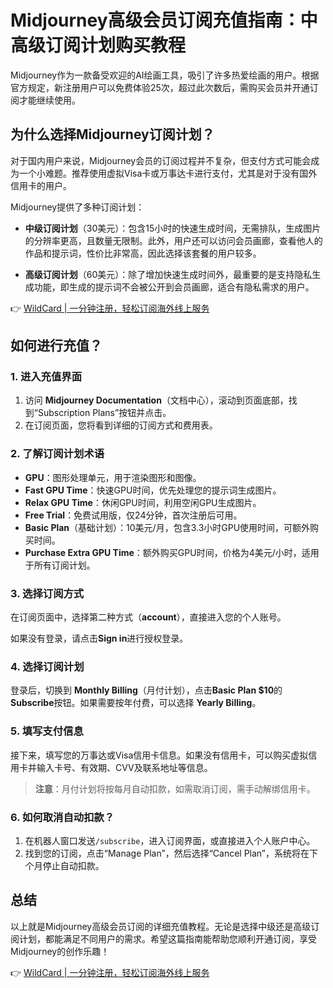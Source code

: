 # Midjourney高级会员订阅充值指南：中高级订阅计划购买教程

Midjourney作为一款备受欢迎的AI绘画工具，吸引了许多热爱绘画的用户。根据官方规定，新注册用户可以免费体验25次，超过此次数后，需购买会员并开通订阅才能继续使用。

## 为什么选择Midjourney订阅计划？

对于国内用户来说，Midjourney会员的订阅过程并不复杂，但支付方式可能会成为一个小难题。推荐使用虚拟Visa卡或万事达卡进行支付，尤其是对于没有国外信用卡的用户。

Midjourney提供了多种订阅计划：

- **中级订阅计划**（30美元）：包含15小时的快速生成时间，无需排队，生成图片的分辨率更高，且数量无限制。此外，用户还可以访问会员画廊，查看他人的作品和提示词，性价比非常高，因此选择该套餐的用户较多。
  
- **高级订阅计划**（60美元）：除了增加快速生成时间外，最重要的是支持隐私生成功能，即生成的提示词不会被公开到会员画廊，适合有隐私需求的用户。

👉 [WildCard | 一分钟注册，轻松订阅海外线上服务](https://bbtdd.com/WildCard)

## 如何进行充值？

### 1. 进入充值界面
1. 访问 **Midjourney Documentation**（文档中心），滚动到页面底部，找到“Subscription Plans”按钮并点击。
2. 在订阅页面，您将看到详细的订阅方式和费用表。

### 2. 了解订阅计划术语
- **GPU**：图形处理单元，用于渲染图形和图像。
- **Fast GPU Time**：快速GPU时间，优先处理您的提示词生成图片。
- **Relax GPU Time**：休闲GPU时间，利用空闲GPU生成图片。
- **Free Trial**：免费试用版，仅24分钟，首次注册后可用。
- **Basic Plan**（基础计划）：10美元/月，包含3.3小时GPU使用时间，可额外购买时间。
- **Purchase Extra GPU Time**：额外购买GPU时间，价格为4美元/小时，适用于所有订阅计划。

### 3. 选择订阅方式
在订阅页面中，选择第二种方式（**account**），直接进入您的个人账号。

如果没有登录，请点击**Sign in**进行授权登录。

### 4. 选择订阅计划
登录后，切换到 **Monthly Billing**（月付计划），点击**Basic Plan $10**的**Subscribe**按钮。如果需要按年付费，可以选择 **Yearly Billing**。

### 5. 填写支付信息
接下来，填写您的万事达或Visa信用卡信息。如果没有信用卡，可以购买虚拟信用卡并输入卡号、有效期、CVV及联系地址等信息。

> **注意**：月付计划将按每月自动扣款，如需取消订阅，需手动解绑信用卡。

### 6. 如何取消自动扣款？
1. 在机器人窗口发送`/subscribe`，进入订阅界面，或直接进入个人账户中心。
2. 找到您的订阅，点击“Manage Plan”，然后选择“Cancel Plan”，系统将在下个月停止自动扣款。

## 总结
以上就是Midjourney高级会员订阅的详细充值教程。无论是选择中级还是高级订阅计划，都能满足不同用户的需求。希望这篇指南能帮助您顺利开通订阅，享受Midjourney的创作乐趣！

👉 [WildCard | 一分钟注册，轻松订阅海外线上服务](https://bbtdd.com/WildCard)
